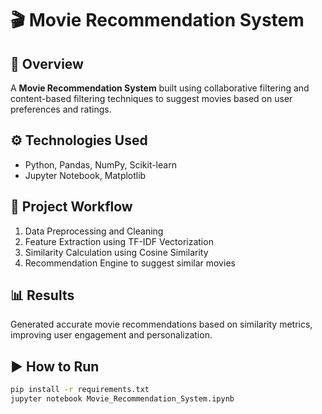 # 🎬 Movie Recommendation System

## 📌 Overview
A **Movie Recommendation System** built using collaborative filtering and content-based filtering techniques to suggest movies based on user preferences and ratings.

## ⚙️ Technologies Used
- Python, Pandas, NumPy, Scikit-learn
- Jupyter Notebook, Matplotlib

## 🚀 Project Workflow
1. Data Preprocessing and Cleaning
2. Feature Extraction using TF-IDF Vectorization
3. Similarity Calculation using Cosine Similarity
4. Recommendation Engine to suggest similar movies

## 📊 Results
Generated accurate movie recommendations based on similarity metrics, improving user engagement and personalization.

## ▶️ How to Run
```bash
pip install -r requirements.txt
jupyter notebook Movie_Recommendation_System.ipynb
